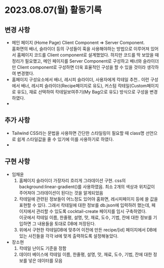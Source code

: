 # 2023.08.07(월) 활동기록

## 변경 사항
- 메인 페이지 (Home Page) Client Component => Server Component.  
홈화면의 배너, 슬라이더 등의 구성들이 훅을 사용해야하는 방법으로 이루어져 있어서 홈페이지 코드를 Client component로 설계했었다. 하지만 코드를 딱 보았을 때 정리가 필요했고, 메인 페이지를 Server Component로 구성하고 배너와 슬라이더만 Client component로 구성하면 더욱 효율적인 구성을 할 수 있을 것이라 생각하여 변경했다.
- 홈페이지 구성요소에서 배너, 레시피 슬라이더, 사용자에게 칵테일 추천.. 이런 구성에서 배너, 레시피 슬라이더(Recipe페이지로 유도), 커스텀 칵테일(Custom페이지로 유도), 재료 선택하여 칵테일보여주기(My Bag으로 유도) 방식으로 구성을 변경하였다.
- 

## 추가 사항
- Tailwind CSS라는 문법을 사용하면 간단한 스타일링이 필요할 때 class명 선언으로 쉽게 스타일값을 줄 수 있기에 이를 사용하기로 하였다.
- 

## 구현 사항
- 임채윤
    1. 홈페이지 슬라이더 가장자리 흐리게 그라데이션 구현. css의 background:linear-gradient()를 사용하였음. 최소 2개의 색상과 위치값이 주어져야 그라데이션이 된다는 것을 알게되었음
    2. 칵테일에 관련된 정보들이 어느정도 있어야 홈화면, 레시피페이지 등에 쓸 값을 표현할 수 있다. 그래서 칵테일에 대한 정보를 db.json에 입력하려 했는데, 페이지에서 관리할 수 있도록 cocktail-create 페이지를 임시 구축하였다.  
    이곳에서 칵테일 이름, 한줄평, 설명, 맛, 재료, 도수, 기법, 잔에 대한 정보를 기입하면 그 내용들을 토대로 DB에 저장된다.
    3. 위에서 구현한 칵테일DB에 맞추어 이전에 만든 recipe/[id] 페이지에서 DB에 있는 사진들을 각각 id에 맞게 출력하도록 설정해놓았다.
- 장소현  
    1. 칵테일 난이도 기준을 정함
    2. 데이터 베이스에 칵테일 이름, 한줄평, 설명, 맛, 재료, 도수, 기법, 잔에 대한 정보를 넣은 데이터를 모음